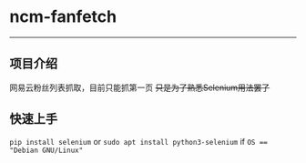 # ncm-fanfetch
---
## 项目介绍
网易云粉丝列表抓取，目前只能抓第一页
~~只是为了熟悉Selenium用法罢了~~
## 快速上手
`pip install selenium` or `sudo apt install python3-selenium` if `OS == "Debian GNU/Linux"`
